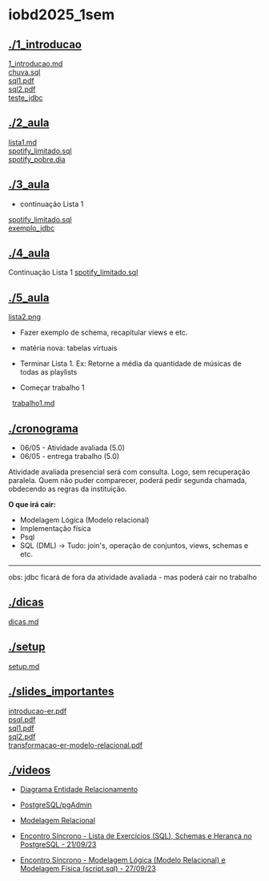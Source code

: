 # iobd2025_1sem <br>
## [./1_introducao](https://github.com/IgorAvilaPereira/iobd2025_1sem/tree/main/./1_introducao) <br>
[1_introducao.md](https://github.com/IgorAvilaPereira/iobd2025_1sem/blob/main/./1_introducao/1_introducao.md) <br>
[chuva.sql](https://github.com/IgorAvilaPereira/iobd2025_1sem/blob/main/./1_introducao/chuva.sql) <br>
[sql1.pdf](https://github.com/IgorAvilaPereira/iobd2025_1sem/blob/main/./1_introducao/sql1.pdf) <br>
[sql2.pdf](https://github.com/IgorAvilaPereira/iobd2025_1sem/blob/main/./1_introducao/sql2.pdf) <br>
[teste_jdbc](https://github.com/IgorAvilaPereira/iobd2025_1sem/blob/main/./1_introducao/teste_jdbc) <br>
## [./2_aula](https://github.com/IgorAvilaPereira/iobd2025_1sem/tree/main/./2_aula) <br>
[lista1.md](https://github.com/IgorAvilaPereira/iobd2025_1sem/blob/main/./2_aula/lista1.md) <br>
[spotify_limitado.sql](https://github.com/IgorAvilaPereira/iobd2025_1sem/blob/main/./2_aula/spotify_limitado.sql) <br>
[spotify_pobre.dia](https://github.com/IgorAvilaPereira/iobd2025_1sem/blob/main/./2_aula/spotify_pobre.dia) <br>
## [./3_aula](https://github.com/IgorAvilaPereira/iobd2025_1sem/tree/main/./3_aula) <br>
* continuação Lista 1 


[spotify_limitado.sql](https://github.com/IgorAvilaPereira/iobd2025_1sem/blob/main/./3_aula/spotify_limitado.sql) <br>
[exemplo_jdbc](https://github.com/IgorAvilaPereira/iobd2025_1sem/blob/main/./3_aula/exemplo_jdbc) <br>
## [./4_aula](https://github.com/IgorAvilaPereira/iobd2025_1sem/tree/main/./4_aula) <br>
Continuação Lista 1
[spotify_limitado.sql](https://github.com/IgorAvilaPereira/iobd2025_1sem/blob/main/./4_aula/spotify_limitado.sql) <br>
## [./5_aula](https://github.com/IgorAvilaPereira/iobd2025_1sem/tree/main/./5_aula) <br>
[lista2.png](https://github.com/IgorAvilaPereira/iobd2025_1sem/blob/main/./5_aula/lista2.png) <br>
* Fazer exemplo de schema, recapitular views e etc.

* matéria nova: tabelas virtuais

* Terminar Lista 1. Ex: Retorne a média da quantidade de músicas de todas as playlists

* Começar trabalho 1

&nbsp;
[trabalho1.md](https://github.com/IgorAvilaPereira/iobd2025_1sem/blob/main/./5_aula/trabalho1.md) <br>
## [./cronograma](https://github.com/IgorAvilaPereira/iobd2025_1sem/tree/main/./cronograma) <br>
* 06/05 - Atividade avaliada (5.0)
* 06/05 - entrega trabalho (5.0)

Atividade avaliada presencial será com consulta. Logo, sem recuperação paralela. Quem não puder comparecer, poderá pedir segunda chamada,
obdecendo as regras da instituição.

**O que irá cair:**
* Modelagem Lógica (Modelo relacional)
* Implementação física
* Psql
* SQL (DML) -> Tudo: join's, operação de conjuntos, views, schemas e etc.

***

obs: jdbc ficará de fora da atividade avaliada - mas poderá cair no trabalho
## [./dicas](https://github.com/IgorAvilaPereira/iobd2025_1sem/tree/main/./dicas) <br>
[dicas.md](https://github.com/IgorAvilaPereira/iobd2025_1sem/blob/main/./dicas/dicas.md) <br>
## [./setup](https://github.com/IgorAvilaPereira/iobd2025_1sem/tree/main/./setup) <br>
[setup.md](https://github.com/IgorAvilaPereira/iobd2025_1sem/blob/main/./setup/setup.md) <br>
## [./slides_importantes](https://github.com/IgorAvilaPereira/iobd2025_1sem/tree/main/./slides_importantes) <br>
[introducao-er.pdf](https://github.com/IgorAvilaPereira/iobd2025_1sem/blob/main/./slides_importantes/introducao-er.pdf) <br>
[psql.pdf](https://github.com/IgorAvilaPereira/iobd2025_1sem/blob/main/./slides_importantes/psql.pdf) <br>
[sql1.pdf](https://github.com/IgorAvilaPereira/iobd2025_1sem/blob/main/./slides_importantes/sql1.pdf) <br>
[sql2.pdf](https://github.com/IgorAvilaPereira/iobd2025_1sem/blob/main/./slides_importantes/sql2.pdf) <br>
[transformacao-er-modelo-relacional.pdf](https://github.com/IgorAvilaPereira/iobd2025_1sem/blob/main/./slides_importantes/transformacao-er-modelo-relacional.pdf) <br>
## [./videos](https://github.com/IgorAvilaPereira/iobd2025_1sem/tree/main/./videos) <br>
* [Diagrama Entidade Relacionamento](https://www.youtube.com/watch?v=Yz40xfg-Gi8&list=PLvT8P1q6jMWfdK6v25Sjhq3qwxLIAnvtk&pp=gAQB)

* [PostgreSQL/pgAdmin](https://www.youtube.com/watch?v=mH9bBlHVFRw&list=PLvT8P1q6jMWcT5op9r3RJpaiD4uWAh4zu&pp=gAQB)

* [Modelagem Relacional](https://www.youtube.com/watch?v=Aw1hnqEzPWg&list=PLvT8P1q6jMWdCXVwsdO3UAPAn743vHccK)

* [Encontro Síncrono - Lista de Exercícios (SQL), Schemas e Herança no PostgreSQL - 21/09/23](https://www.youtube.com/watch?v=yDUKRYH-HTU)

* [Encontro Síncrono - Modelagem Lógica (Modelo Relacional) e Modelagem Física (script.sql) - 27/09/23](https://www.youtube.com/watch?v=CzLUSWYwNQM&list=PLvT8P1q6jMWeItlnefnUWlASNMGA_q2Dw&index=2)
